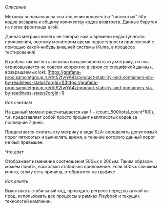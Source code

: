_Описание_

Метрика основанная на соотношении количества "пятисотых" http кодов возврата к общему количеству кодов возвтрата. Данные берутся из логов фронтенда в loki.

Данная метрика ничего не говорит нам о времени недоступности приложения, поэтому мониторим время недоступности приложений с помощью какой-нибудь внешней системы (Kuma, в процессе тестирования)

В grafana так же есть попытка визуализировать эту метрику, но она отрисовывается не совсем корректно в связи со спецификой данных, возвращаемых loki: [https://grafana-prod.samoletgroup.ru/d/tS2fwYA4z/product-stability-and-containers-sla-by-readiness-status?orgId=1](https://grafana-prod.samoletgroup.ru/d/tS2fwYA4z/product-stability-and-containers-sla-by-readiness-status?orgId=1)

_Как считаем_

На данный момент рассчитывается как 1 – (count_500/total_count*100), т.е. представляет собой просто процент непятисотых кодов за последние 7 дней.

Предлагается считать эту метрику в виде SLA: определять допустимый порог пятисотых и вычислять время, в течение которого данный порог не был превышен.

_Что дает_

Отображает изменение соотношения 500ых к 200ым. Таким образом можем понять, насколько стабильно приложение. Если 500ых слишком много, этому есть причина, отобразится на графике

_Как влиять_

Выкатывать стабильный код, проводить регресс перед выкаткой на прод, использовать все процессы в рамках Playbook и текущих технологий компании.